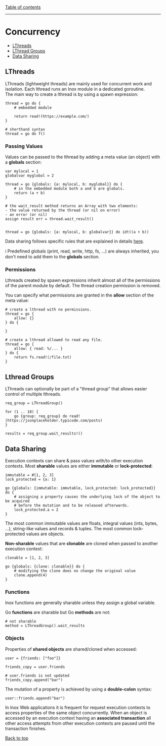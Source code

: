 [Table of contents](./language.md)

---

# Concurrency

- [LThreads](#lthreads)
- [LThread Groups](#lthread-groups)
- [Data Sharing](#data-sharing)

## LThreads

LThreads (lightweight threads) are mainly used for concurrent work and
isolation. Each lthread runs an Inox module in a dedicated goroutine.\
The main way to create a lthread is by using a spawn expression:

```
thread = go do {
    # embedded module

    return read!(https://example.com/)
}

# shorthand syntax
thread = go do f()
```

### Passing Values

Values can be passed to the lthread by adding a meta value (an object) with a
**globals** section:

```
var mylocal = 1
globalvar myglobal = 2

thread = go {globals: {a: mylocal, b: myglobal}} do {
    # in the embedded module both a and b are globals.
    return (a + b)
}

# the wait_result method returns an Array with two elements: 
- the value returned by the thread (or nil on error)
- an error (or nil)
assign result err = thread.wait_result()


thread = go {globals: {a: mylocal, b: globalvar}} do idt((a + b))
```

Data sharing follows specific rules that are explained in details
[here](./concurrency.md#data-sharing).

ℹ️ Predefined globals (print, read, write, http, fs, ...) are always inherited,
you don't need to add them to the **globals** section.

### Permissions

Lthreads created by spawn expressions inherit almost all of the permissions of
the parent module by default. The thread creation permission is removed.

You can specify what permissions are granted in the **allow** section of the
meta value:

```
# create a lthread with no permissions.
thread = go {
    allow: {}
} do {

}

# create a lthread allowed to read any file.
thread = go {
    allow: { read: %/... }
} do {
    return fs.read!(/file.txt)
}
```

## Lthread Groups

LThreads can optionally be part of a "thread group" that allows easier control
of multiple lthreads.

```
req_group = LThreadGroup()

for (1 .. 10) {
    go {group: req_group} do read!(https://jsonplaceholder.typicode.com/posts)
}

results = req_group.wait_results!()
```

## Data Sharing

Execution contexts can share & pass values with/to other execution contexts.
Most **sharable** values are either **immutable** or **lock-protected**:

```
immutable = #[1, 2, 3]
lock_protected = {a: 1}

go {globals: {immutable: immutable, lock_protected: lock_protected}} do {
    # assigning a property causes the underlying lock of the object to be acquired
    # before the mutation and to be released afterwards.
    lock_protected.a = 2
}
```

The most common immutable values are floats, integral values (ints, bytes, ...),
string-like values and records & tuples. The most common lock-protected values
are objects.

**Non-sharable** values that are **clonable** are cloned when passed to another
execution context:

```
clonable = [1, 2, 3]

go {globals: {clone: clonable}} do {
    # modifying the clone does no change the original value
    clone.append(4)
}
```

### Functions

Inox functions are generally sharable unless they assign a global variable.

Go **functions** are sharable but Go **methods** are not:

```
# not sharable
method = LThreadGroup().wait_results
```

### Objects

Properties of **shared objects** are shared/cloned when accessed:

```
user = {friends: ["foo"]}

friends_copy = user.friends

# user.friends is not updated
friends_copy.append("bar")
```

The mutation of a property is achieved by using a **double-colon** syntax:

```
user::friends.append("bar")
```

In Inox Web applications it is frequent for request execution contexts to access
properties of the same object concurrently. When an object is accessed by an
execution context having an **associated transaction** all other access attempts
from other execution contexts are paused until the transaction finishes.

[Back to top](#)

